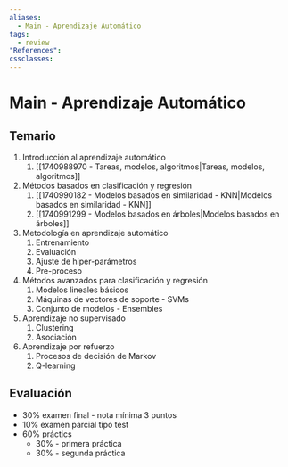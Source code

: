 ```yaml
---
aliases:
  - Main - Aprendizaje Automático
tags:
  - review
"References":
cssclasses:
---
```

# Main - Aprendizaje Automático

## Temario

1. Introducción al aprendizaje automático
	1. [[1740988970 - Tareas, modelos, algoritmos|Tareas, modelos, algoritmos]]
2. Métodos basados en clasificación y regresión
	1. [[1740990182 - Modelos basados en similaridad - KNN|Modelos basados en similaridad - KNN]]
	2. [[1740991299 - Modelos basados en árboles|Modelos basados en árboles]]
3. Metodología en aprendizaje automático
	1. Entrenamiento
	2. Evaluación
	3. Ajuste de hiper-parámetros
	4. Pre-proceso
4. Métodos avanzados para clasificación y regresión
	1. Modelos lineales básicos
	2. Máquinas de vectores de soporte - SVMs
	3. Conjunto de modelos - Ensembles
5. Aprendizaje no supervisado
	1. Clustering
	2. Asociación
6. Aprendizaje por refuerzo
	1. Procesos de decisión de Markov
	2. Q-learning

## Evaluación

- 30% examen final - nota mínima 3 puntos
- 10% examen parcial tipo test
- 60% práctics
	- 30% - primera práctica
	- 30% - segunda práctica
